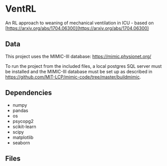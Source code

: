 # VentRL
An RL approach to weaning of mechanical ventilation in ICU - based on [https://arxiv.org/abs/1704.06300](https://arxiv.org/abs/1704.06300)

## Data
This project uses the MIMIC-III database: https://mimic.physionet.org/

To run the project from the included files, a local postgres SQL server must be installed and the MIMIC-III database must be set up as described in https://github.com/MIT-LCP/mimic-code/tree/master/buildmimic.

## Dependencies

- numpy
- pandas
- os
- psycopg2
- scikit-learn
- scipy
- matplotlib
- seaborn

## Files
